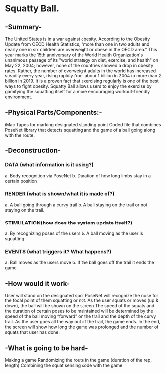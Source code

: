 # Squatty Ball.

## -Summary-
The United States is in a war against obesity. According to the Obesity Update from OECD Health Statistics, “more than one in two adults and nearly one in six children are overweight or obese in the OECD area.”  This year marks the 15th anniversary of the World Health Organization's unanimous passage of its "world strategy on diet, exercise, and health" on May 22, 2004; however, none of the countries showed a drop in obesity rates. Rather, the number of overweight adults in the world has increased steadily every year, rising rapidly from about 1 billion in 2004 to more than 2 billion in 2019. It is a proven fact that exercising regularly is one of the best ways to fight obesity. Squatty Ball allows users to enjoy the exercise by gamifying the squatting itself for a more encouraging workout-friendly environment.

## -Physical Parts/Components:-
iMac 
Tapes for marking designated standing point
Coded file that combines PoseNet library that detects squatting and the game of a ball going along with the route.

## -Deconstruction-
### DATA (what information is it using?)
a. Body recognition via PoseNet
b. Duration of how long limbs stay in a certain position

### RENDER (what is shown/what it is made of?)
a. A ball going through a curvy trail
b. A ball staying on the trail or not staying on the trail.

### STIMULATION(how does the system update itself?)
a. By recognizing poses of the users
b. A ball moving as the user is squatting.

### EVENTS (what triggers it? What happens?)
a. Ball moves as the users move
b. If the ball goes off the trail it ends the game.

## -How would it work-
User will stand on the designated spot
PoseNet will recognize the nose for the focal point of them squatting or not.
As the user squats or moves (up & down), the ball will be shown on the screen
The speed of the squats and the duration of certain poses to be maintained will be determined by the speed of the ball moving “forward” on the trail and the depth of the curvy trail.
As the user goes all the way out of the trail, the game ends.
In the end, the screen will show how long the game was prolonged and the number of squats that user has done.

## -What is going to be hard-
Making a game
Randomizing the route in the game (duration of the rep, length)
Combining the squat sensing code with the game
